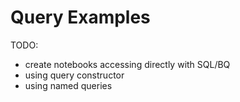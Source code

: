 # Query Examples

TODO:

- create notebooks accessing directly with SQL/BQ
- using query constructor
- using named queries
